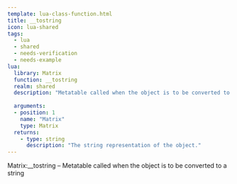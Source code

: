 ```yaml
---
template: lua-class-function.html
title: __tostring
icon: lua-shared
tags:
  - lua
  - shared
  - needs-verification
  - needs-example
lua:
  library: Matrix
  function: __tostring
  realm: shared
  description: "Metatable called when the object is to be converted to a string"
  
  arguments:
  - position: 1
    name: "Matrix"
    type: Matrix
  returns:
    - type: string
      description: "The string representation of the object."
---
```


<div class="lua__search__keywords">
Matrix:__tostring &#x2013; Metatable called when the object is to be converted to a string
</div>
